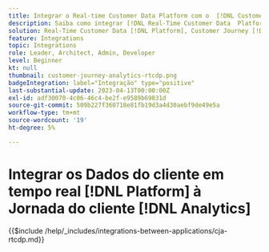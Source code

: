 ```yaml
---
title: Integrar o Real-time Customer Data Platform com o  [!DNL Customer Journey Analytics]
description: Saiba como integrar [!DNL Real-Time Customer Data  Platform] com [!DNL Customer Journey Analytics].
solution: Real-Time Customer Data [!DNL Platform], Customer Journey [!DNL Analytics]
feature: Integrations
topic: Integrations
role: Leader, Architect, Admin, Developer
level: Beginner
kt: null
thumbnail: customer-journey-analytics-rtcdp.png
badgeIntegration: label="Integração" type="positive"
last-substantial-update: 2023-04-13T00:00:00Z
exl-id: adf30070-4c06-46c4-be2f-e9589b69831d
source-git-commit: 509b227f360718e81fb19d3a4d30aebf9de49e5a
workflow-type: tm+mt
source-wordcount: '19'
ht-degree: 5%

---
```


# Integrar os Dados do cliente em tempo real [!DNL Platform] à Jornada do cliente [!DNL Analytics]

{{$include /help/_includes/integrations-between-applications/cja-rtcdp.md}}

